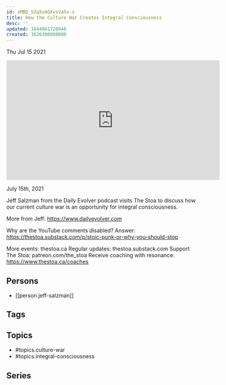 ```yaml
---
id: xMBD_5Zq5oAGXvsVa5x-s
title: How the Culture War Creates Integral Consciousness
desc: ''
updated: 1644961726948
created: 1626300000000
---
```





Thu Jul 15 2021

<iframe width="560" height="315" src="https://www.youtube.com/embed/kojL30-izMY" title="How the Culture War Creates Integral Consciousness w/ Jeff Salzman" frameborder="0" allow="accelerometer; autoplay; clipboard-write; encrypted-media; gyroscope; picture-in-picture" allowfullscreen ></iframe>

July 15th, 2021

Jeff Salzman from the Daily Evolver podcast visits The Stoa to discuss how our current culture war is an opportunity for integral consciousness.

More from Jeff: https://www.dailyevolver.com

Why are the YouTube comments disabled? Answer: https://thestoa.substack.com/p/stoic-punk-or-why-you-should-stop

More events: thestoa.ca 
Regular updates: thestoa.substack.com 
Support The Stoa: patreon.com/the_stoa 
Receive coaching with resonance: https://www.thestoa.ca/coaches

## Persons

- [[person.jeff-salzman]]

## Tags



## Topics

- #topics.culture-war
- #topics.integral-consciousness

## Series



